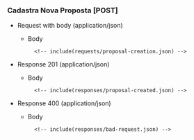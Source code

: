 ### Cadastra Nova Proposta [POST]

+ Request with body (application/json)

    + Body

            <!-- include(requests/proposal-creation.json) -->

+ Response 201 (application/json)

    + Body

            <!-- include(responses/proposal-created.json) -->

+ Response 400 (application/json)

    + Body

            <!-- include(responses/bad-request.json) -->
